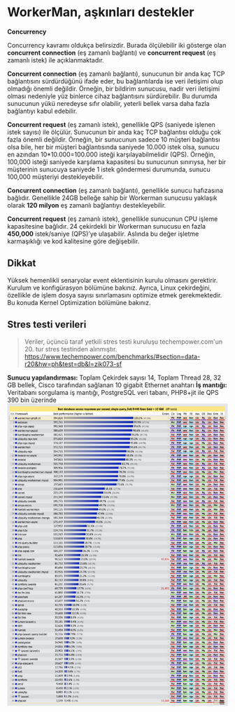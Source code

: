 # WorkerMan, aşkınları destekler

**Concurrency**

Concurrency kavramı oldukça belirsizdir. Burada ölçülebilir iki gösterge olan **concurrent connection** (eş zamanlı bağlantı) ve **concurrent request** (eş zamanlı istek) ile açıklanmaktadır.

**Concurrent connection** (eş zamanlı bağlantı), sunucunun bir anda kaç TCP bağlantısını sürdürdüğünü ifade eder, bu bağlantılarda ise veri iletişimi olup olmadığı önemli değildir. Örneğin, bir bildirim sunucusu, nadir veri iletişimi olması nedeniyle yüz binlerce cihaz bağlantısını sürdürebilir. Bu durumda sunucunun yükü neredeyse sıfır olabilir, yeterli bellek varsa daha fazla bağlantıyı kabul edebilir.

**Concurrent request** (eş zamanlı istek), genellikle QPS (saniyede işlenen istek sayısı) ile ölçülür. Sunucunun bir anda kaç TCP bağlantısı olduğu çok fazla önemli değildir. Örneğin, bir sunucunun sadece 10 müşteri bağlantısı olsa bile, her bir müşteri bağlantısında saniyede 10.000 istek olsa, sunucu en azından 10*10.000=100.000 isteği karşılayabilmelidir (QPS). Örneğin, 100,000 isteği saniyede karşılama kapasitesi bu sunucunun sınırıysa, her bir müşterinin sunucuya saniyede 1 istek göndermesi durumunda, sunucu 100,000 müşteriyi destekleyebilir.

**Concurrent connection** (eş zamanlı bağlantı), genellikle sunucu hafızasına bağlıdır. Genellikle 24GB belleğe sahip bir Workerman sunucusu yaklaşık olarak **120 milyon** eş zamanlı bağlantıyı destekleyebilir.

**Concurrent request** (eş zamanlı istek), genellikle sunucunun CPU işleme kapasitesine bağlıdır. 24 çekirdekli bir Workerman sunucusu en fazla **450,000** istek/saniye (QPS)’ye ulaşabilir. Aslında bu değer işletme karmaşıklığı ve kod kalitesine göre değişebilir.

## Dikkat

Yüksek hemenlikli senaryolar event eklentisinin kurulu olmasını gerektirir. Kurulum ve konfigürasyon bölümüne bakınız. Ayrıca, Linux çekirdeğini, özellikle de işlem dosya sayısı sınırlamasını optimize etmek gerekmektedir. Bu konuda Kernel Optimization bölümüne bakınız.

## Stres testi verileri 
> Veriler, üçüncü taraf yetkili stres testi kuruluşu techempower.com'un 20. tur stres testinden alınmıştır.
https://www.techempower.com/benchmarks/#section=data-r20&hw=ph&test=db&l=zik073-sf

**Sunucu yapılandırması:**
Toplam Çekirdek sayısı 14, Toplam Thread 28, 32 GB bellek, Cisco tarafından sağlanan 10 gigabit Ethernet anahtarı
**İş mantığı:**
Veritabanı sorgulama iş mantığı, PostgreSQL veri tabanı, PHP8+jit ile
QPS 390 bin üzerinde
![](../images/screenshot_1636522357217.png)
